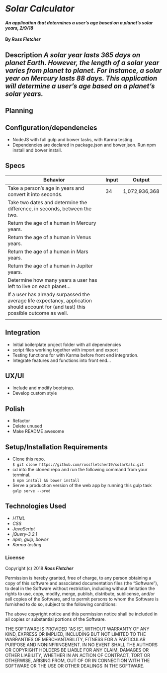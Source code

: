 # _Solar Calculator_

#### _An application that determines a user’s age based on a planet’s solar years, 2/9/18_

#### By _**Ross Fletcher**_

## Description _A solar year lasts 365 days on planet Earth. However, the length of a solar year varies from planet to planet. For instance, a solar year on Mercury lasts 88 days. This application will determine a user’s age based on a planet’s solar years._

## Planning

## Configuration/dependencies
  * NodeJS with full gulp and bower tasks, with Karma testing.
  * Dependencies are declared in package.json and bower.json. Run npm install and bower install.

## Specs
|  Behavior | Input  | Output  |
|---|---|---|
|  Take a person’s age in years and convert it into seconds. |  34 | 1,072,936,368  |
|  Take two dates and determine the difference, in seconds, between the two. |   |   |
|  Return the age of a human in Mercury years. |   |   |
|  Return the age of a human in Venus years. |   |   |
|  Return the age of a human in Mars years. |   |   |
|  Return the age of a human in Jupiter years. |   |   |
|  Determine how many years a user has left to live on each planet… |   |   |
|  If a user has already surpassed the average life expectancy, application should account for (and test) this possible outcome as well. |   |   |
|   |   |   |

## Integration
  * Initial boilerplate project folder with all dependencies
  * script files working together with import and export
  * Testing functions for with Karma before front end integration.
  * Integrate features and functions into front end...

## UX/UI
  * Include and modify bootstrap.
  * Develop custom style

## Polish
  * Refactor
  * Delete unused
  * Make README awesome

## Setup/Installation Requirements

* Clone this repo. <br />
`$ git clone https://github.com/rossfletcher19/solarCalc.git`
* cd into the cloned repo and run the following command from your terminal. <br/>
`$ npm install && bower install`
* Serve a production version of the web app by running this gulp task <br/>
`gulp serve --prod`


## Technologies Used

* _HTML_
* _CSS_
* _JavaScript_
* _jQuery-3.2.1_
* _npm, gulp, bower_
* _Karma testing_

### License

Copyright (c) 2018 **_Ross Fletcher_**

Permission is hereby granted, free of charge, to any person obtaining a copy of this software and associated documentation files (the “Software”), to deal in the Software without restriction, including without limitation the rights to use, copy, modify, merge, publish, distribute, sublicense, and/or sell copies of the Software, and to permit persons to whom the Software is furnished to do so, subject to the following conditions:

The above copyright notice and this permission notice shall be included in all copies or substantial portions of the Software.

THE SOFTWARE IS PROVIDED “AS IS”, WITHOUT WARRANTY OF ANY KIND, EXPRESS OR IMPLIED, INCLUDING BUT NOT LIMITED TO THE WARRANTIES OF MERCHANTABILITY, FITNESS FOR A PARTICULAR PURPOSE AND NONINFRINGEMENT. IN NO EVENT SHALL THE AUTHORS OR COPYRIGHT HOLDERS BE LIABLE FOR ANY CLAIM, DAMAGES OR OTHER LIABILITY, WHETHER IN AN ACTION OF CONTRACT, TORT OR OTHERWISE, ARISING FROM, OUT OF OR IN CONNECTION WITH THE SOFTWARE OR THE USE OR OTHER DEALINGS IN THE SOFTWARE.

